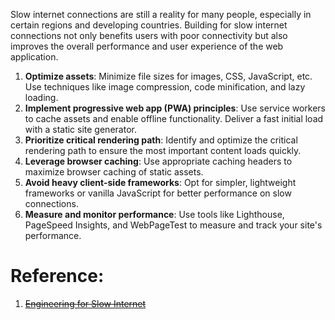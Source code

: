 Slow internet connections are still a reality for many people, especially in certain regions and developing countries. Building for slow internet connections not only benefits users with poor connectivity but also improves the overall performance and user experience of the web application.

1. **Optimize assets**: Minimize file sizes for images, CSS, JavaScript, etc. Use techniques like image compression, code minification, and lazy loading.
2. **Implement progressive web app (PWA) principles**: Use service workers to cache assets and enable offline functionality. Deliver a fast initial load with a static site generator.
3. **Prioritize critical rendering path**: Identify and optimize the critical rendering path to ensure the most important content loads quickly.
4. **Leverage browser caching**: Use appropriate caching headers to maximize browser caching of static assets.
5. **Avoid heavy client-side frameworks**: Opt for simpler, lightweight frameworks or vanilla JavaScript for better performance on slow connections.
6. **Measure and monitor performance**: Use tools like Lighthouse, PageSpeed Insights, and WebPageTest to measure and track your site's performance.

# Reference:

1. ~~[Engineering for Slow Internet](https://brr.fyi/posts/engineering-for-slow-internet?utm_source=substack&utm_medium=email)~~